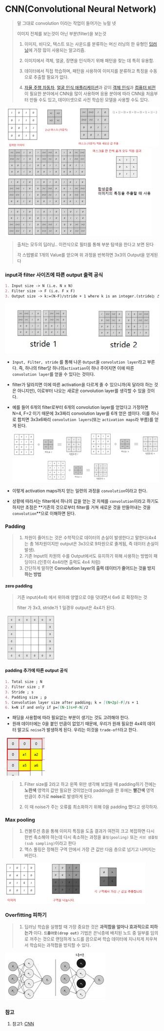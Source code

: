 # CNN(Convolutional Neural Network)

> 말 그대로 convolution 이라는 작업이 들어가는 뉴럴 넷
>
> 이미지 전체를 보는것이 아닌 부분(filter)을 보는것 
>
> 1. 이미지, 비디오, 텍스트 또는 사운드를 분류하는 머신 러닝의 한 유형인 [딥러닝](https://kr.mathworks.com/discovery/deep-learning.html)에 가장 많이 사용되는 알고리즘.
>
> 2. 이미지에서 객체, 얼굴, 장면을 인식하기 위해 패턴을 찾는 데 특히 유용함. 
> 3. 데이터에서 직접 학습하며, 패턴을 사용하여 이미지를 분류하고 특징을 수동으로 추출할 필요가 없다.
>
> 4. [자율 주행 자동차](https://kr.mathworks.com/solutions/automotive/automated-driving.html), [얼굴 인식 애플리케이션](https://kr.mathworks.com/discovery/face-recognition.html)과 같이 [객체 인식](https://kr.mathworks.com/discovery/object-recognition.html)과 [컴퓨터 비전](https://kr.mathworks.com/solutions/image-video-processing.html)이 필요한 분야에서 CNN을 많이 사용하며 응용 분야에 따라 CNN을 처음부터 만들 수도 있고, 데이터셋으로 사전 학습된 모델을 사용할 수도 있다.

<img src="images/CNN_1.PNG" alt="CNN_1" style="zoom:50%;" />

<img src="images/CNN_2.PNG" alt="CNN_2" style="zoom:50%;" />

> 출처는 모두의 딥러닝.. 이런식으로 필터를 통해 부분 탐색을 한다고 보면 된다
>
> 각 스텝별로 1개의 Value를 얻으며 위 과정을 반복하면 3x3의 Output을 얻게된다

### input과 filter 사이즈에 따른 output 출력 공식 

```markdown
1. Input size -> N (i.e. N x N)
2. Filter size -> F (i.e. F x F)
3. Output size -> k:=(N-F)/stride + 1 where k is an integer.(stride는 스텝수, 다음 픽셀로 갈 때 넘어갈 수)
```

![image-20200121172915902](images/image-20200121172915902.png)

- `Input, Filter, stride` 를 통해 나온 `Output`을 `convolution layer`라고 부른다. 즉, 하나의 filter당 하나의`activation`이 하나 주어지면 이에 따른 `convolution layer`를 얻을 수 있다는 것이다. 

- filter가 달라지면 이에 따른 activation을 다르게 줄 수 있으니까(꼭 달라야 하는 것은 아니지만), 이로부터 나오는 새로운 convolution layer를 생각할 수 있을 것이다. 

- 예를 들어 6개의 filter로부터 6개의 convolution layer를 얻었다고 가정하면 N=4, F=2 이기 때문에 3x3짜리 convolution layer를 6개 얻은 셈이다. 이를 하나로 합치면 3x3x6짜리 `convolution layers`(또는 `activation maps`라 부름)를 얻게 된다. 

  <img src="images/CNN_3.PNG" alt="CNN_3" style="zoom:50%;" />

- 이렇게 activation maps까지 얻는 일련의 과정을 `convolution`이라고 한다. 

- 상황에 따라서는 filter에서 하나의 값을 얻는 것 자체를 `convolution`이라고 하기도 하지만 초점은 **기존의 것으로부터 filter를 거쳐 새로운 것을 만들어내는 것을 `convolution`**으로 이해하면 된다.



### Padding

> 1. 차원이 줄어드는 것은 수학적으로 데이터의 손실이 발생한다고 말한다(4x4 는 총 16차원이지만 output은 3x3으로 9차원으로 줄게됨, 즉 데이터 손실이 발생).
> 2. 기존 Input의 차원의 수를 Output에서도 유지하기 위해 사용하는 방법이 패딩이다.(인풋이 4x4라면 출력도 4x4 처럼)
> 3. 간단하게 말하면 **Convolution layer의 출력 데이터가 줄어드는 것을 방지하는 방법**

#### zero padding

> 기존 input(4x4) 에서 위아래 양옆으로 0을 덧대면서 6x6 로 확장하는 것
>
> filter 가 3x3, stride가 1 일경우 output은 4x4가 된다.

<img src="images/CNN_5.PNG" alt="CNN_5" style="zoom: 33%;" />

#### padding 추가에 따른 output 공식

```markdown
1. Total size ; N
2. Filter size ; F
3. Stride ; s
4. Padding size ; p
5. Convolution layer size after padding; k = [(N+2p)-F]/s + 1
6. k=N if and only if p=[(N-1)s+F-N]/2
```

- 패딩을 사용함에 따라 필요없는 부분이 생기는 것도 고려해야 한다. 
- 원래 데이터에는 0을 붙인 만큼이 없었기 때문에, 우리가 원래 필요한 4x4의 데이터 말고도 `noise`가 발생하게 된다. 우리는 이것을 `trade-off`라고 한다.

<img src="images/CNN_6.PNG" alt="CNN_6" style="zoom:50%;" />

> 1. Filter size를 2라고 하고 왼쪽 위만 생각해 보았을 때 padding하기 전에는 **노란색** 영역의 값만 필요한 것이었는데 padding을 한 후에는 **빨간색** 영역 만큼이 추가로 **noise**로 발생하게 된다. 
>
> 2. 이 때 noise가 주는 오류를 최소화하기 위해 0을 padding 했다고 생각하자.



### Max pooling

> 1. 컨볼루션 층을 통해 이미지 특징을 도출 결과가 여전히 크고 복잡하면 다시 한번 축소해야 하는데 다시 축소하는 과정을 `풀링(pooling)` 또는 `서브 샘플링(sub sampling)`이라고 한다
> 2. 맥스 풀링은 정해진 구역 안에서 가장 큰 값만 다음 층으로 넘기고 나머지는 버린다. 

<img src="images/CNN_4.PNG" alt="CNN_4" style="zoom:50%;" />

### 

### Overfitting 피하기

>1. 딥러닝 학습을 실행할 때 가장 중요한 것은 **과적합을 얼마나 효과적으로 피하는가** 이다. **`드롭아웃(drop out)`** 기법은 은닉층에 배치된 노드 중 일부를 임의로 꺼주는 것으로 랜덤하게 노드를 끔으로써 학습 데이터에 지나치게 치우쳐서 학습되는 과적합을 방지할 수 있다.

<img src="images/CNN_7.PNG" alt="CNN_7" style="zoom:50%;" />



### 참고

1. 참고1: [CNN](https://medium.com/@hobinjeong/cnn-convolutional-neural-network-9f600dd3b395)